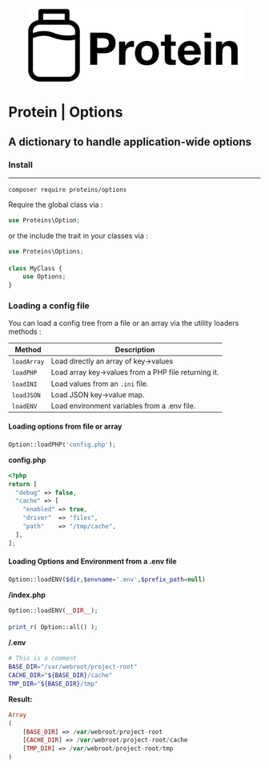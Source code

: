 <p align=center><img height=150 src="https://raw.githubusercontent.com/php-protein/docs/master/assets/protein-large.png"></p>

# Protein | Options
## A dictionary to handle application-wide options

### Install
---

```
composer require proteins/options
```

Require the global class via :

```php
use Proteins\Option;
```
or the include the trait in your classes via :

```php
use Proteins\Options;

class MyClass {
    use Options;
}
```

### Loading a config file

You can load a config tree from a file or an array via the utility loaders methods : 

| Method | Description |
|--------|-------------|
| `loadArray` | Load directly an array of key->values |
| `loadPHP`   | Load array key->values from a PHP file returning it. |
| `loadINI`   | Load values from an `.ini` file. |
| `loadJSON`  | Load JSON key->value map. |
| `loadENV`   | Load environment variables from a .env file. |

#### Loading options from file or array

```php
Option::loadPHP('config.php');
```

**config.php**

```php
<?php
return [
  "debug" => false,
  "cache" => [
    "enabled" => true,
  	"driver"  => "files",
  	"path"    => "/tmp/cache", 
  ], 
];
```

#### Loading Options and Environment from a .env file

```php
Option::loadENV($dir,$envname='.env',$prefix_path=null)
```

**/index.php**

```php
Option::loadENV(__DIR__);

print_r( Option::all() );
```

**/.env**

```bash
# This is a comment
BASE_DIR="/var/webroot/project-root"
CACHE_DIR="${BASE_DIR}/cache"
TMP_DIR="${BASE_DIR}/tmp"
```

**Result:**

```php
Array
(
    [BASE_DIR] => /var/webroot/project-root
    [CACHE_DIR] => /var/webroot/project-root/cache
    [TMP_DIR] => /var/webroot/project-root/tmp
)
```
